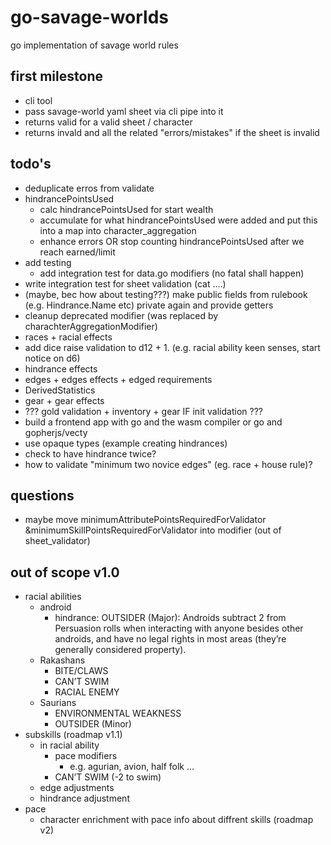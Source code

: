 # go-savage-worlds
go implementation of savage world rules

## first milestone
- cli tool
- pass savage-world yaml sheet via cli pipe into it
- returns valid for a valid sheet / character
- returns invald and all the related "errors/mistakes" if the sheet is invalid

## todo's
- deduplicate erros from validate
- hindrancePointsUsed
	- calc hindrancePointsUsed for start wealth
	- accumulate for what hindrancePointsUsed were added and put this into a map into character_aggregation
  - enhance errors OR stop counting hindrancePointsUsed after we reach earned/limit
- add testing
  - add integration test for data.go modifiers (no fatal shall happen)
- write integration test for sheet validation (cat ....)
- (maybe, bec how about testing???) make public fields from rulebook (e.g. Hindrance.Name etc) private again and provide getters
- cleanup deprecated modifier (was replaced by charachterAggregationModifier)
- races + racial effects
- add dice raise validation to d12 + 1. (e.g. racial ability keen senses, start notice on d6)
- hindrance effects
- edges + edges effects + edged requirements
- DerivedStatistics
- gear + gear effects
- ??? gold validation + inventory + gear IF init validation ???
- build a frontend app with go and the wasm compiler or go and gopherjs/vecty
- use opaque types (example creating hindrances)
- check to have hindrance twice?
- how to validate "minimum two novice edges" (eg. race + house rule)?

## questions
- maybe move minimumAttributePointsRequiredForValidator &minimumSkillPointsRequiredForValidator into modifier (out of sheet_validator)

## out of scope v1.0
- racial abilities
  - android
    - hindrance: OUTSIDER (Major): Androids subtract 2 from Persuasion rolls when interacting with anyone besides other androids, and have no legal rights in most areas (they’re generally considered property).
  - Rakashans
    - BITE/CLAWS
    - CAN’T SWIM
    - RACIAL ENEMY
  - Saurians
    - ENVIRONMENTAL WEAKNESS
    - OUTSIDER (Minor)
- subskills (roadmap v1.1)
  - in racial ability
    - pace modifiers
      - e.g. agurian, avion, half folk ...
    - CAN’T SWIM (-2 to swim)
  - edge adjustments
  - hindrance adjustment
- pace
  - character enrichment with pace info about diffrent skills (roadmap v2)
